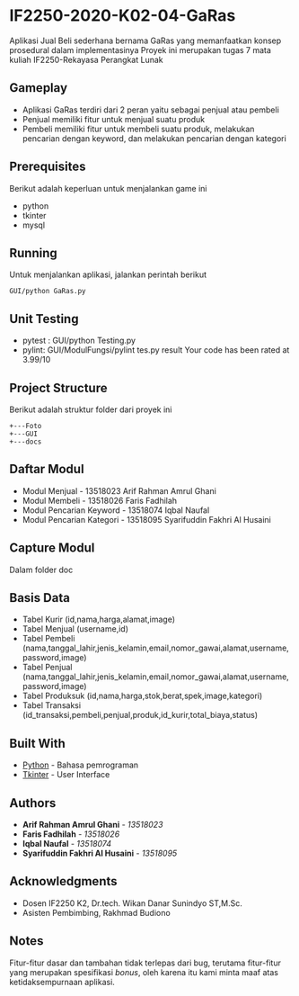# IF2250-2020-K02-04-GaRas
Aplikasi Jual Beli sederhana bernama GaRas yang memanfaatkan konsep prosedural dalam implementasinya
Proyek ini merupakan tugas 7 mata kuliah IF2250-Rekayasa Perangkat Lunak

## Gameplay

* Aplikasi GaRas terdiri dari 2 peran yaitu sebagai penjual atau pembeli
* Penjual memiliki fitur untuk menjual suatu produk
* Pembeli memiliki fitur untuk membeli suatu produk, melakukan pencarian dengan keyword, dan melakukan pencarian dengan kategori

## Prerequisites

Berikut adalah keperluan untuk menjalankan game ini
* python
* tkinter
* mysql

## Running

Untuk menjalankan aplikasi, jalankan perintah berikut
```
GUI/python GaRas.py
```

## Unit Testing

* pytest : GUI/python Testing.py
* pylint: GUI/ModulFungsi/pylint tes.py result Your code has been rated at 3.99/10 

## Project Structure
Berikut adalah struktur folder dari proyek ini
```
+---Foto
+---GUI
+---docs
```
## Daftar Modul

* Modul Menjual - 13518023 Arif Rahman Amrul Ghani
* Modul Membeli - 13518026 Faris Fadhilah
* Modul Pencarian Keyword - 13518074 Iqbal Naufal
* Modul Pencarian Kategori - 13518095 Syarifuddin Fakhri Al Husaini

## Capture Modul
Dalam folder doc

## Basis Data

* Tabel Kurir (id,nama,harga,alamat,image)
* Tabel Menjual (username,id)
* Tabel Pembeli (nama,tanggal_lahir,jenis_kelamin,email,nomor_gawai,alamat,username,password,image)
* Tabel Penjual (nama,tanggal_lahir,jenis_kelamin,email,nomor_gawai,alamat,username,password,image)
* Tabel Produksuk (id,nama,harga,stok,berat,spek,image,kategori)
* Tabel Transaksi (id_transaksi,pembeli,penjual,produk,id_kurir,total_biaya,status)

## Built With

* [Python](https://www.python.org/) - Bahasa pemrograman
* [Tkinter](https://wiki.python.org/moin/TkInter) - User Interface

## Authors
* **Arif Rahman Amrul Ghani** - *13518023*
* **Faris Fadhilah** - *13518026*
* **Iqbal Naufal** - *13518074*
* **Syarifuddin Fakhri Al Husaini** - *13518095*

## Acknowledgments

* Dosen IF2250 K2, Dr.tech. Wikan Danar Sunindyo ST,M.Sc.
* Asisten Pembimbing, Rakhmad Budiono

## Notes
Fitur-fitur dasar dan tambahan tidak terlepas dari bug, terutama fitur-fitur yang merupakan spesifikasi *bonus*, oleh karena itu kami minta maaf atas ketidaksempurnaan aplikasi.

